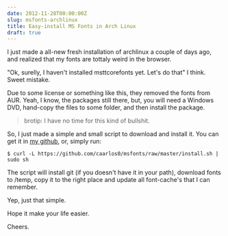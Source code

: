 ```yaml
---
date: 2012-11-28T00:00:00Z
slug: msfonts-archlinux
title: Easy-install MS Fonts in Arch Linux
draft: true
---
```


I just made a all-new fresh installation of archlinux a couple of days ago, and realized that my fonts are tottaly weird in the browser.

"Ok, surelly, I haven't installed msttcorefonts yet. Let's do that" I think. Sweet mistake.

Due to some license or something like this, they removed the fonts from AUR. Yeah, I know, the packages still there, but, you will need a Windows DVD, hand-copy the files to some folder, and then install the package.

> brotip: I have no time for this kind of bullshit.

So, I just made a simple and small script to download and install it. You can get it in [my github](http://github.com/caarlos0/msfonts), or, simply run:

```console
$ curl -L https://github.com/caarlos0/msfonts/raw/master/install.sh | sudo sh
```

The script will install git (if you doesn't have it in your path), download fonts to /temp, copy it to the right place and update all font-cache's that I can remember.

Yep, just that simple.

Hope it make your life easier.

Cheers.
